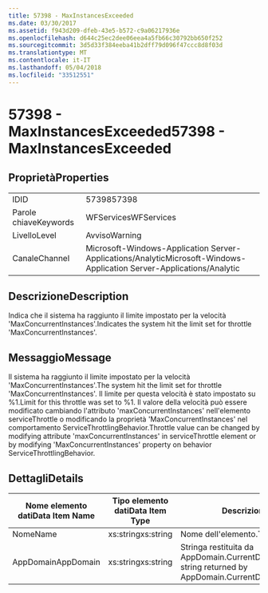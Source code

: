 ```yaml
---
title: 57398 - MaxInstancesExceeded
ms.date: 03/30/2017
ms.assetid: f943d209-dfeb-43e5-b572-c9a06217936e
ms.openlocfilehash: d644c25ec2dee06eea4a5fb66c30792bb650f252
ms.sourcegitcommit: 3d5d33f384eeba41b2dff79d096f47ccc8d8f03d
ms.translationtype: MT
ms.contentlocale: it-IT
ms.lasthandoff: 05/04/2018
ms.locfileid: "33512551"
---
```

# <a name="57398---maxinstancesexceeded"></a><span data-ttu-id="e8f67-102">57398 - MaxInstancesExceeded</span><span class="sxs-lookup"><span data-stu-id="e8f67-102">57398 - MaxInstancesExceeded</span></span>
## <a name="properties"></a><span data-ttu-id="e8f67-103">Proprietà</span><span class="sxs-lookup"><span data-stu-id="e8f67-103">Properties</span></span>  
  
|||  
|-|-|  
|<span data-ttu-id="e8f67-104">ID</span><span class="sxs-lookup"><span data-stu-id="e8f67-104">ID</span></span>|<span data-ttu-id="e8f67-105">57398</span><span class="sxs-lookup"><span data-stu-id="e8f67-105">57398</span></span>|  
|<span data-ttu-id="e8f67-106">Parole chiave</span><span class="sxs-lookup"><span data-stu-id="e8f67-106">Keywords</span></span>|<span data-ttu-id="e8f67-107">WFServices</span><span class="sxs-lookup"><span data-stu-id="e8f67-107">WFServices</span></span>|  
|<span data-ttu-id="e8f67-108">Livello</span><span class="sxs-lookup"><span data-stu-id="e8f67-108">Level</span></span>|<span data-ttu-id="e8f67-109">Avviso</span><span class="sxs-lookup"><span data-stu-id="e8f67-109">Warning</span></span>|  
|<span data-ttu-id="e8f67-110">Canale</span><span class="sxs-lookup"><span data-stu-id="e8f67-110">Channel</span></span>|<span data-ttu-id="e8f67-111">Microsoft-Windows-Application Server-Applications/Analytic</span><span class="sxs-lookup"><span data-stu-id="e8f67-111">Microsoft-Windows-Application Server-Applications/Analytic</span></span>|  
  
## <a name="description"></a><span data-ttu-id="e8f67-112">Descrizione</span><span class="sxs-lookup"><span data-stu-id="e8f67-112">Description</span></span>  
 <span data-ttu-id="e8f67-113">Indica che il sistema ha raggiunto il limite impostato per la velocità 'MaxConcurrentInstances'.</span><span class="sxs-lookup"><span data-stu-id="e8f67-113">Indicates the system hit the limit set for throttle 'MaxConcurrentInstances'.</span></span>  
  
## <a name="message"></a><span data-ttu-id="e8f67-114">Messaggio</span><span class="sxs-lookup"><span data-stu-id="e8f67-114">Message</span></span>  
 <span data-ttu-id="e8f67-115">Il sistema ha raggiunto il limite impostato per la velocità 'MaxConcurrentInstances'.</span><span class="sxs-lookup"><span data-stu-id="e8f67-115">The system hit the limit set for throttle 'MaxConcurrentInstances'.</span></span> <span data-ttu-id="e8f67-116">Il limite per questa velocità è stato impostato su %1.</span><span class="sxs-lookup"><span data-stu-id="e8f67-116">Limit for this throttle was set to %1.</span></span> <span data-ttu-id="e8f67-117">Il valore della velocità può essere modificato cambiando l'attributo 'maxConcurrentInstances' nell'elemento serviceThrottle o modificando la proprietà 'MaxConcurrentInstances' nel comportamento ServiceThrottlingBehavior.</span><span class="sxs-lookup"><span data-stu-id="e8f67-117">Throttle value can be changed by modifying attribute 'maxConcurrentInstances' in serviceThrottle element or by modifying 'MaxConcurrentInstances' property on behavior ServiceThrottlingBehavior.</span></span>  
  
## <a name="details"></a><span data-ttu-id="e8f67-118">Dettagli</span><span class="sxs-lookup"><span data-stu-id="e8f67-118">Details</span></span>  
  
|<span data-ttu-id="e8f67-119">Nome elemento dati</span><span class="sxs-lookup"><span data-stu-id="e8f67-119">Data Item Name</span></span>|<span data-ttu-id="e8f67-120">Tipo elemento dati</span><span class="sxs-lookup"><span data-stu-id="e8f67-120">Data Item Type</span></span>|<span data-ttu-id="e8f67-121">Descrizione</span><span class="sxs-lookup"><span data-stu-id="e8f67-121">Description</span></span>|  
|--------------------|--------------------|-----------------|  
|<span data-ttu-id="e8f67-122">Nome</span><span class="sxs-lookup"><span data-stu-id="e8f67-122">Name</span></span>|<span data-ttu-id="e8f67-123">xs:string</span><span class="sxs-lookup"><span data-stu-id="e8f67-123">xs:string</span></span>|<span data-ttu-id="e8f67-124">Nome dell'elemento.</span><span class="sxs-lookup"><span data-stu-id="e8f67-124">The name of the item.</span></span>|  
|<span data-ttu-id="e8f67-125">AppDomain</span><span class="sxs-lookup"><span data-stu-id="e8f67-125">AppDomain</span></span>|<span data-ttu-id="e8f67-126">xs:string</span><span class="sxs-lookup"><span data-stu-id="e8f67-126">xs:string</span></span>|<span data-ttu-id="e8f67-127">Stringa restituita da AppDomain.CurrentDomain.FriendlyName.</span><span class="sxs-lookup"><span data-stu-id="e8f67-127">The string returned by AppDomain.CurrentDomain.FriendlyName.</span></span>|
